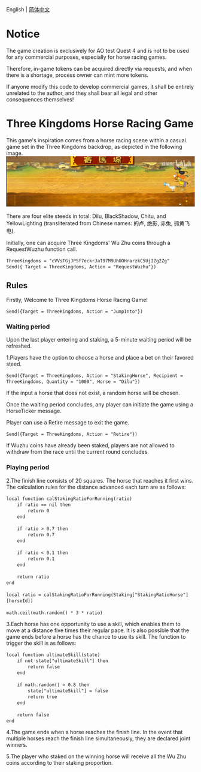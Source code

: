 English | [简体中文](README.zh-CN.md)

# Notice
The game creation is exclusively for AO test Quest 4 and is not to be used for any commercial purposes, especially for horse racing games. 

Therefore, in-game tokens can be acquired directly via requests, and when there is a shortage, process owner can mint more tokens.

If anyone modify this code to develop commercial games, it shall be entirely unrelated to the author, and they shall bear all legal and other consequences themselves!

# Three Kingdoms Horse Racing Game
This game's inspiration comes from a horse racing scene within a casual game set in the Three Kingdoms backdrop, as depicted in the following image.
![alt text](image.png)

There are four elite steeds in total: Dilu, BlackShadow, Chitu, and YellowLighting (transliterated from Chinese names: 的卢, 绝影, 赤兔, 抓黄飞电).

Initially, one can acquire Three Kingdoms' Wu Zhu coins through a RequestWuzhu function call.

```
ThreeKingdoms = "cVVsTGjJPSf7eckrJaT97M9UhUOHrarzkC5UjIZg2Zg"
Send({ Target = ThreeKingdoms, Action = "RequestWuzhu"})
```

## Rules
Firstly, Welcome to Three Kingdoms Horse Racing Game!
```
Send({Target = ThreeKingdoms, Action = "JumpInto"})
```

### Waiting period
Upon the last player entering and staking, a 5-minute waiting period will be refreshed.

1.Players have the option to choose a horse and place a bet on their favored steed.
```
Send({Target = ThreeKingdoms, Action = "StakingHorse", Recipient = ThreeKingdoms, Quantity = "1000", Horse = "Dilu"})
```

If the input a horse that does not exist, a random horse will be chosen.

Once the waiting period concludes, any player can initiate the game using a HorseTicker message.

Player can use a Retire message to exit the game.
```
Send({Target = ThreeKingdoms, Action = "Retire"})
```

If Wuzhu coins have already been staked, players are not allowed to withdraw from the race until the current round concludes.

### Playing period
2.The finish line consists of 20 squares. The horse that reaches it first wins. The calculation rules for the distance advanced each turn are as follows:
```
local function calStakingRatioForRunning(ratio)
    if ratio == nil then
        return 0
    end

    if ratio > 0.7 then
        return 0.7
    end

    if ratio < 0.1 then
        return 0.1
    end

    return ratio
end

local ratio = calStakingRatioForRunning(Staking["StakingRatioHorse"][horseId])

math.ceil(math.random() * 3 * ratio)
```

3.Each horse has one opportunity to use a skill, which enables them to move at a distance five times their regular pace. It is also possible that the game ends before a horse has the chance to use its skill. The function to trigger the skill is as follows:
```
local function ultimateSkill(state)
    if not state["ultimateSkill"] then
        return false
    end

    if math.random() > 0.8 then
        state["ultimateSkill"] = false
        return true
    end

    return false
end
```

4.The game ends when a horse reaches the finish line. In the event that multiple horses reach the finish line simultaneously, they are declared joint winners.

5.The player who staked on the winning horse will receive all the Wu Zhu coins according to their staking proportion.